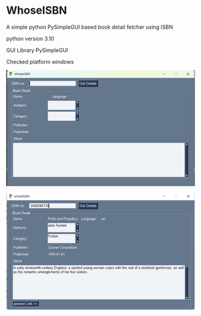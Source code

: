 # WhoseISBN
A simple python PySimpleGUI based book detail fetcher using ISBN

python version 3.10

GUI Library PySimpleGUI

Checked platform windows

![](screenshots/isbn.png)

![](screenshots/screenshot1.png)
